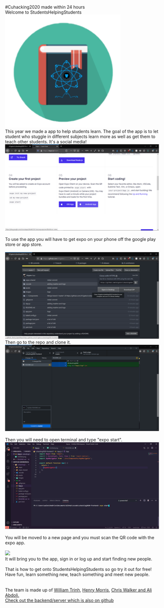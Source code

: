 #Cuhacking2020 made within 24 hours
<br>
Welcome to StudentsHelpingStudents 
<br>
<img src="images/logo.png" style="width: 75%; hieght: 75% ">
<br>
This year we made a app to help students learn. The goal of the app is to let student who stuggle in different subjects learn more as well as get them to teach other students. It's a social media!
<br>
<img src="images/4.png">
<br>
<br>
To use the app you will have to get expo on your phone off the google play store or app store.
<br>
<br>
<img src="images/1.png">
<br>
Then go to the repo and clone it.
<br>
<img src="images/2.png">
<br>
<br>
Then you will need to open terminal and type "expo start".
<br>
<img src="images/3.png">
<br>
<br>
You will be moved to a new page and you must scan the QR code with the expo app.
<br>
<br>
<img src="5.jpg">
<br>
It will bring you to the app, sign in or log up and start finding new people.
<br>
<br>
That is how to get onto StudentsHelpingStudents so go try it out for free! 
<br>
Have fun, learn something new, teach something and meet new people.
<br>
<br>
<br>
The team is made up of <a href="https://github.com/williamtriinh">William Trinh</a>, <a href="https://github.com/404UsernameNotFound404">Henry Morris<a>, <a href="https://github.com/A1igator">Chris Walker and <a href="https://github.com/A1igator">Ali Abdoli.<a>
<br>
<a href="https://github.com/williamtriinh/cuhacking2020-server">Check out the backend/server which is also on github</a>
